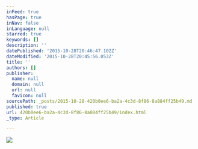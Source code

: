 ```yaml
---
inFeed: true
hasPage: true
inNav: false
inLanguage: null
starred: true
keywords: []
description: ''
datePublished: '2015-10-28T20:46:47.102Z'
dateModified: '2015-10-28T20:45:56.053Z'
title: ''
authors: []
publisher:
  name: null
  domain: null
  url: null
  favicon: null
sourcePath: _posts/2015-10-28-420b0ee6-ba2a-4c3d-8f86-8a884ff25b49.md
published: true
url: 420b0ee6-ba2a-4c3d-8f86-8a884ff25b49/index.html
_type: Article

---
```

![](https://the-grid-user-content.s3-us-west-2.amazonaws.com/c09bdb44-492b-45b4-a748-1f68417a34f8.jpg)